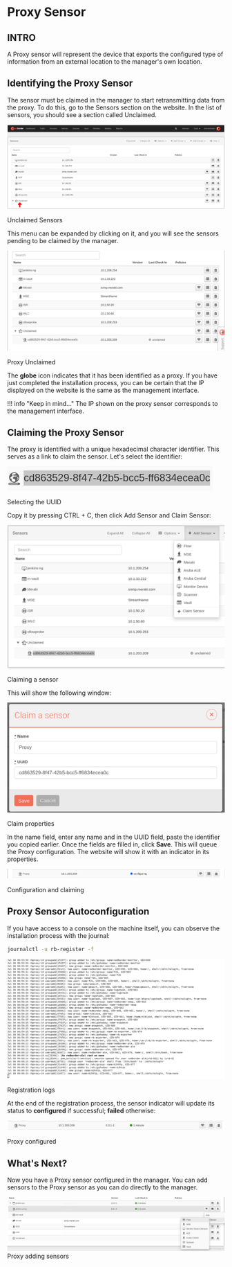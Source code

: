 # Proxy Sensor

## INTRO

A Proxy sensor will represent the device that exports the configured type of information from an external location to the manager's own location.

## Identifying the Proxy Sensor

The sensor must be claimed in the manager to start retransmitting data from the proxy. To do this, go to the Sensors section on the website. In the list of sensors, you should see a section called Unclaimed.

![Unclaimed Sensors](images/Unclaimed_loc.png)

Unclaimed Sensors

This menu can be expanded by clicking on it, and you will see the sensors pending to be claimed by the manager.

![Proxy Unclaimed](images/proxy_unclaimed.png)

Proxy Unclaimed

The **globe** icon indicates that it has been identified as a proxy. If you have just completed the installation process, you can be certain that the IP displayed on the website is the same as the management interface.

!!! info "Keep in mind..."
    The IP shown on the proxy sensor corresponds to the management interface.

## Claiming the Proxy Sensor

The proxy is identified with a unique hexadecimal character identifier. This serves as a link to claim the sensor. Let's select the identifier:

![Selección del UUID](images/select_uuid.png)

Selecting the UUID

Copy it by pressing CTRL + C, then click Add Sensor and Claim Sensor:

![Claiming a sensor](images/Claim_sensor.png)

Claiming a sensor

This will show the following window:

![Claim properties](images/Claim_sensor_fields.png)

Claim properties

In the name field, enter any name and in the UUID field, paste the identifier you copied earlier. Once the fields are filled in, click **Save**. This will queue the Proxy configuration. The website will show it with an indicator in its properties.

![Configuration and claiming](images/Configuring_claimed.png)

Configuration and claiming

## Proxy Sensor Autoconfiguration

If you have access to a console on the machine itself, you can observe the installation process with the journal:

``` bash title="Print the setup logs"
journalctl -u rb-register -f
```

![Registration logs](images/journal_register.png)

Registration logs

At the end of the registration process, the sensor indicator will update its status to **configured** if successful; **failed** otherwise:

![Proxy configured](images/Proxy_configured.png)

Proxy configured

## What's Next?

Now you have a Proxy sensor configured in the manager. You can add sensors to the Proxy sensor as you can do directly to the manager.

![Proxy adding sensors](images/proxy_add_sensor.png)
Proxy adding sensors

